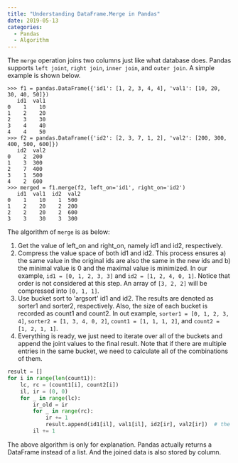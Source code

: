 ```yaml
---
title: "Understanding DataFrame.Merge in Pandas"
date: 2019-05-13
categories:
  - Pandas
  - Algorithm
---
```


The `merge` operation joins two columns just like what database does. 
Pandas supports `left joint`, `right join`, `inner join`, and `outer join`.
A simple example is shown below.
```
>>> f1 = pandas.DataFrame({'id1': [1, 2, 3, 4, 4], 'val1': [10, 20, 30, 40, 50]})
   id1  val1
0    1    10
1    2    20
2    3    30
3    4    40
4    4    50
>>> f2 = pandas.DataFrame({'id2': [2, 3, 7, 1, 2], 'val2': [200, 300, 400, 500, 600]})
   id2  val2
0    2  200
1    3  300
2    7  400
3    1  500
4    2  600
>>> merged = f1.merge(f2, left_on='id1', right_on='id2')
   id1  val1  id2  val2
0    1    10    1  500
1    2    20    2  200
2    2    20    2  600
3    3    30    3  300
```

The algorithm of `merge` is as below:
1. Get the value of left_on and right_on, namely id1 and id2, respectively.
2. Compress the value space of both id1 and id2. 
This process ensures a) the same value in the original ids are also the same in the new ids and b) the minimal value is 0 and the maximal value is minimized.
In our example, `id1 = [0, 1, 2, 3, 3]` and `id2 = [1, 2, 4, 0, 1]`. 
Notice that order is not considered at this step. An array of `[3, 2, 2]` will be compressed into `[0, 1, 1]`.
3. Use bucket sort to 'argsort' id1 and id2. The results are denoted as sorter1 and sorter2, respectively. 
Also, the size of each bucket is recorded as count1 and count2.
In out example, `sorter1 = [0, 1, 2, 3, 4]`, `sorter2 = [1, 3, 4, 0, 2]`, `count1 = [1, 1, 1, 2]`, and `count2 = [1, 2, 1, 1]`. 
4. Everything is ready, we just need to iterate over all of the buckets and append the joint values to the final result.
Note that if there are multiple entries in the same bucket, we need to calculate all of the combinations of them. 
```python
result = []
for i in range(len(count1)):
    lc, rc = (count1[i], count2[i])
    il, ir = (0, 0)
    for _ in range(lc):
        ir_old = ir
        for _ in range(rc):
            ir += 1
            result.append(id1[il], val1[il], id2[ir], val2[ir])  # the tuple is (id1, val1, id2, val2)
        il += 1
```

The above algorithm is only for explanation. Pandas actually returns a DataFrame instead of a list. 
And the joined data is also stored by column.

